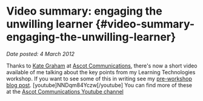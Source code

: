 # Video summary: engaging the unwilling learner {#video-summary-engaging-the-unwilling-learner}

_Date posted: 4 March 2012_

Thanks to [Kate Graham](https://twitter.com/#!/kategraham23) at [Ascot Communications](http://ascotcommunications.com/), there's now a short video available of me talking about the key points from my Learning Technologies workshop. If you want to see some of this in writing see my [pre-workshop blog post](http://www.learningconversations.co.uk/main/index.php/2012/01/18/lt2012uk-conference-presentation-engaging-the?blog=5). [youtube]NNDqm84Yczw[/youtube] You can find more of these at the [Ascot Communications Youtube channel](http://www.youtube.com/user/AscotCommunications)